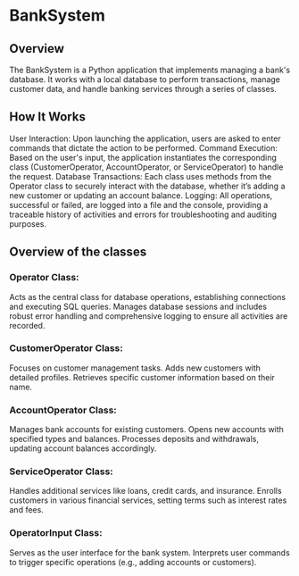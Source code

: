 # BankSystem

## Overview
The BankSystem is a Python application that implements managing a bank's database. It works with a local database to perform transactions, manage customer data, and handle banking services through a series of classes.

## How It Works
User Interaction: Upon launching the application, users are asked to enter commands that dictate the action to be performed.
Command Execution: Based on the user's input, the application instantiates the corresponding class (CustomerOperator, AccountOperator, or ServiceOperator) to handle the request.
Database Transactions: Each class uses methods from the Operator class to securely interact with the database, whether it’s adding a new customer or updating an account balance.
Logging: All operations, successful or failed, are logged into a file and the console, providing a traceable history of activities and errors for troubleshooting and auditing purposes.

## Overview of the classes
### Operator Class:
Acts as the central class for database operations, establishing connections and executing SQL queries.
Manages database sessions and includes robust error handling and comprehensive logging to ensure all activities are recorded.

### CustomerOperator Class:
Focuses on customer management tasks.
Adds new customers with detailed profiles.
Retrieves specific customer information based on their name.

### AccountOperator Class:
Manages bank accounts for existing customers.
Opens new accounts with specified types and balances.
Processes deposits and withdrawals, updating account balances accordingly.

### ServiceOperator Class:
Handles additional services like loans, credit cards, and insurance.
Enrolls customers in various financial services, setting terms such as interest rates and fees.

### OperatorInput Class:
Serves as the user interface for the bank system.
Interprets user commands to trigger specific operations (e.g., adding accounts or customers).

